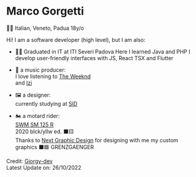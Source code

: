 #  Marco Gorgetti
🤌🏻 Italian, Veneto, Padua
18y/o

Hi! I am a software developer (high level), but I am also:
 
 - 👨‍🎓 Graduated in IT at ITI Severi Padova
    Here I learned Java and PHP
    I develop user-friendly interfaces with JS, React TSX and Flutter

 - 🎵 a music producer: <br>
    I love listening to [The Weeknd](https://www.theweeknd.com) <br>
    and [Izi](https://it.wikipedia.org/wiki/Aletheia_(album))
 
 - 🖼️ a designer: <br>
    currently studying at [SID](https://www.scuolaitalianadesign.com)<br>

 - 🏍️ a motard rider: <br>
    [SWM SM 125 R](https://swm-motorcycles.it/it/product/sm-125-r/) <br>
    2020 blck/yllw ed. ⬛🟨<br>
    Thanks to [Next Graphic Design](https://www.nextgd.it) for designing with me my custom graphics ⬛🟦
    GRENZGAENGER

Credit: [Giorgy-dev](https://github.com/Giorgy-dev)             
Latest Update on: 26/10/2022
